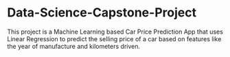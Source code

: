 # Data-Science-Capstone-Project
This project is a Machine Learning based Car Price Prediction App that uses Linear Regression to predict the selling price of a car based on features like the year of manufacture and kilometers driven.
